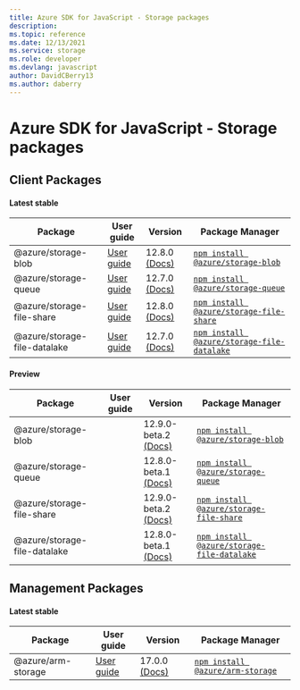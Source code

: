 ```yaml
---
title: Azure SDK for JavaScript - Storage packages
description: 
ms.topic: reference
ms.date: 12/13/2021
ms.service: storage
ms.role: developer
ms.devlang: javascript
author: DavidCBerry13
ms.author: daberry
---
```


# Azure SDK for JavaScript - Storage packages

## Client Packages

#### Latest stable

| Package               | User guide                           | Version                | Package Manager                |
|-----------------------|--------------------------------------|------------------------|--------------------------------|
| @azure/storage-blob  | [User guide](/javascript/sdk-demo/storage/storage-blob/azure-storage-blob/readme)  | 12.8.0 [(Docs)](/javascript/sdk-demo/storage/storage-blob/azure-storage-blob/stable)  | [`npm install @azure/storage-blob`](https://www.npmjs.com/package/%40azure%2Fstorage-blob) |
| @azure/storage-queue  | [User guide](/javascript/sdk-demo/storage/storage-queue/azure-storage-queue/readme)  | 12.7.0 [(Docs)](/javascript/sdk-demo/storage/storage-queue/azure-storage-queue/stable)  | [`npm install @azure/storage-queue`](https://www.npmjs.com/package/%40azure%2Fstorage-queue) |
| @azure/storage-file-share  | [User guide](/javascript/sdk-demo/storage/storage-file-share/azure-storage-file-share/readme)  | 12.8.0 [(Docs)](/javascript/sdk-demo/storage/storage-file-share/azure-storage-file-share/stable)  | [`npm install @azure/storage-file-share`](https://www.npmjs.com/package/%40azure%2Fstorage-file-share) |
| @azure/storage-file-datalake  | [User guide](/javascript/sdk-demo/storage/storage-file-datalake/azure-storage-file-datalake/readme)  | 12.7.0 [(Docs)](/javascript/sdk-demo/storage/storage-file-datalake/azure-storage-file-datalake/stable)  | [`npm install @azure/storage-file-datalake`](https://www.npmjs.com/package/%40azure%2Fstorage-file-datalake) |
 

#### Preview

| Package               | User guide                           | Version                | Package Manager                |
|-----------------------|--------------------------------------|------------------------|--------------------------------|
| @azure/storage-blob  |   | 12.9.0-beta.2 [(Docs)](/javascript/sdk-demo/storage/storage-blob/azure-storage-blob/beta)  | [`npm install @azure/storage-blob`](https://www.npmjs.com/package/%40azure%2Fstorage-blob%4012.9.0-beta.2) |
| @azure/storage-queue  |   | 12.8.0-beta.1 [(Docs)](/javascript/sdk-demo/storage/storage-queue/azure-storage-queue/beta)  | [`npm install @azure/storage-queue`](https://www.npmjs.com/package/%40azure%2Fstorage-queue%4012.8.0-beta.1) |
| @azure/storage-file-share  |   | 12.9.0-beta.2 [(Docs)](/javascript/sdk-demo/storage/storage-file-share/azure-storage-file-share/beta)  | [`npm install @azure/storage-file-share`](https://www.npmjs.com/package/%40azure%2Fstorage-file-share%4012.9.0-beta.2) |
| @azure/storage-file-datalake  |   | 12.8.0-beta.1 [(Docs)](/javascript/sdk-demo/storage/storage-file-datalake/azure-storage-file-datalake/beta)  | [`npm install @azure/storage-file-datalake`](https://www.npmjs.com/package/%40azure%2Fstorage-file-datalake%4012.8.0-beta.1) |
 


 
 

## Management Packages

#### Latest stable

| Package               | User guide                           | Version                | Package Manager                |
|-----------------------|--------------------------------------|------------------------|--------------------------------|
| @azure/arm-storage  | [User guide](/javascript/sdk-demo/storage/arm-storage/azure-arm-storage/readme)  | 17.0.0 [(Docs)](/javascript/sdk-demo/storage/arm-storage/azure-arm-storage/stable)  | [`npm install @azure/arm-storage`](https://www.npmjs.com/package/%40azure%2Farm-storage) |
 

 

 
 
